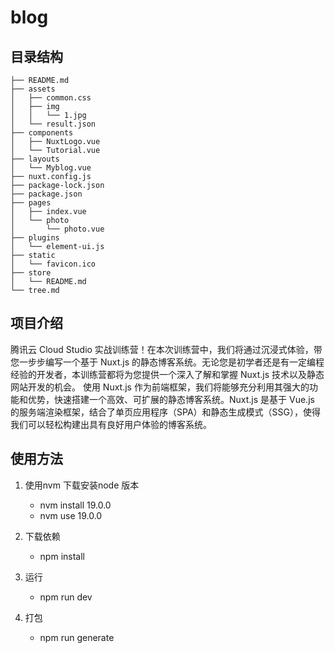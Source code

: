 # blog
## 目录结构
```  blog
├── README.md
├── assets
│   ├── common.css
│   ├── img
│   │   └── 1.jpg
│   └── result.json
├── components
│   ├── NuxtLogo.vue
│   └── Tutorial.vue
├── layouts
│   └── Myblog.vue
├── nuxt.config.js
├── package-lock.json
├── package.json
├── pages
│   ├── index.vue
│   └── photo
│       └── photo.vue
├── plugins
│   └── element-ui.js
├── static
│   └── favicon.ico
├── store
│   └── README.md
└── tree.md
```
## 项目介绍 
腾讯云 Cloud Studio 实战训练营！在本次训练营中，我们将通过沉浸式体验，带您一步步编写一个基于 Nuxt.js 的静态博客系统。无论您是初学者还是有一定编程经验的开发者，本训练营都将为您提供一个深入了解和掌握 Nuxt.js 技术以及静态网站开发的机会。
使用 Nuxt.js 作为前端框架，我们将能够充分利用其强大的功能和优势，快速搭建一个高效、可扩展的静态博客系统。Nuxt.js 是基于 Vue.js 的服务端渲染框架，结合了单页应用程序（SPA）和静态生成模式（SSG），使得我们可以轻松构建出具有良好用户体验的博客系统。

## 使用方法

1. 使用nvm 下载安装node 版本 
    - nvm install 19.0.0
    - nvm use 19.0.0
2. 下载依赖
    - npm install 
3. 运行
   - npm run dev 

4. 打包 
    - npm run generate